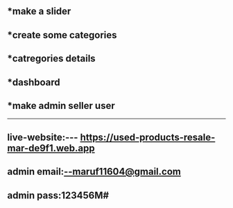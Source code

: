 *make a slider
-----------------
*create some categories
-------------------
*catregories details
-------------------
*dashboard
---------------
*make admin seller user
-----------------

------------------
live-website:--- https://used-products-resale-mar-de9f1.web.app
----------------------
admin email:--maruf11604@gmail.com
------------------------------
admin pass:123456M#
-----------------------------
